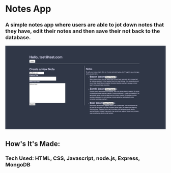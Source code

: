 # Notes App

### A simple notes app where users are able to jot down notes that they have, edit their notes and then save their not back to the database. 

![alt-text](notes.png)

## How's It's Made: 

### Tech Used: HTML, CSS, Javascript, node.js, Express, MongoDB 



